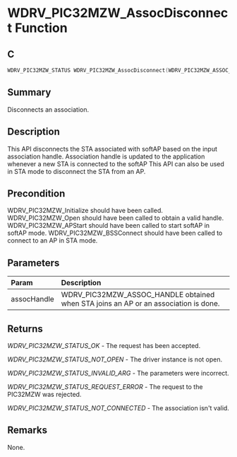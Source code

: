 # WDRV_PIC32MZW_AssocDisconnect Function

## C

```c
WDRV_PIC32MZW_STATUS WDRV_PIC32MZW_AssocDisconnect(WDRV_PIC32MZW_ASSOC_HANDLE assocHandle)
```

## Summary

Disconnects an association.  

## Description

This API disconnects the STA associated with softAP based on the input association handle.
Association handle is updated to the application whenever a new STA is connected to the softAP
This API can also be used in STA mode to disconnect the STA from an AP.

## Precondition

WDRV_PIC32MZW_Initialize should have been called. WDRV_PIC32MZW_Open should have been called to obtain a valid handle. WDRV_PIC32MZW_APStart should have been called to start softAP in softAP mode. WDRV_PIC32MZW_BSSConnect should have been called to connect to an AP in STA mode.  

## Parameters

| Param | Description |
|:----- |:----------- |
| assocHandle | WDRV_PIC32MZW_ASSOC_HANDLE obtained when STA joins an AP or an association is done.  

## Returns

*WDRV_PIC32MZW_STATUS_OK* - The request has been accepted.

*WDRV_PIC32MZW_STATUS_NOT_OPEN* - The driver instance is not open.

*WDRV_PIC32MZW_STATUS_INVALID_ARG* - The parameters were incorrect.

*WDRV_PIC32MZW_STATUS_REQUEST_ERROR* - The request to the PIC32MZW was rejected.

*WDRV_PIC32MZW_STATUS_NOT_CONNECTED* - The association isn't valid.
 

## Remarks

None.  